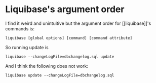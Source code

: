 # Liquibase's argument order
I find it weird and unintuitive but the argument order for [[liquibase]]'s commands is:

```
liquibase [global options] [command] [command attribute]
```

So running update is

```
liquibase --changeLogFile=dbchangelog.sql update
```

And I think the following does not work:

```
liquibase update --changeLogFile=dbchangelog.sql
```

